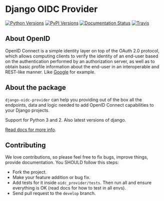 # Django OIDC Provider

[![Python Versions](https://img.shields.io/pypi/pyversions/django-oidc-provider.svg)](https://pypi.python.org/pypi/django-oidc-provider)
[![PyPI Versions](https://img.shields.io/pypi/v/django-oidc-provider.svg)](https://pypi.python.org/pypi/django-oidc-provider)
[![Documentation Status](https://readthedocs.org/projects/django-oidc-provider/badge/?version=v0.4.x)](http://django-oidc-provider.readthedocs.io/en/v0.4.x/?badge=v0.4.x)
[![Travis](https://travis-ci.org/juanifioren/django-oidc-provider.svg?branch=v0.4.x)](https://travis-ci.org/juanifioren/django-oidc-provider)

## About OpenID

OpenID Connect is a simple identity layer on top of the OAuth 2.0 protocol, which allows computing clients to verify the identity of an end-user based on the authentication performed by an authorization server, as well as to obtain basic profile information about the end-user in an interoperable and REST-like manner. Like [Google](https://developers.google.com/identity/protocols/OpenIDConnect) for example.

## About the package

`django-oidc-provider` can help you providing out of the box all the endpoints, data and logic needed to add OpenID Connect capabilities to your Django projects.

Support for Python 3 and 2. Also latest versions of django.

[Read docs for more info](http://django-oidc-provider.readthedocs.org/).

## Contributing

We love contributions, so please feel free to fix bugs, improve things, provide documentation. You SHOULD follow this steps:

* Fork the project.
* Make your feature addition or bug fix.
* Add tests for it inside `oidc_provider/tests`. Then run all and ensure everything is OK (read docs for how to test in all envs).
* Send pull request to the `develop` branch.
